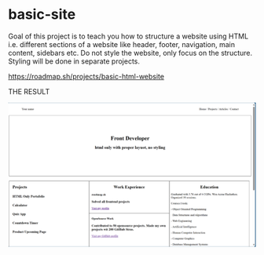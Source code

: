 # basic-site

Goal of this project is to teach you how to structure a website using HTML i.e. different sections of a website like header, footer, navigation, main content, sidebars etc. Do not style the website, only focus on the structure. Styling will be done in separate projects.

https://roadmap.sh/projects/basic-html-website

THE RESULT

![alt text](image.png)
